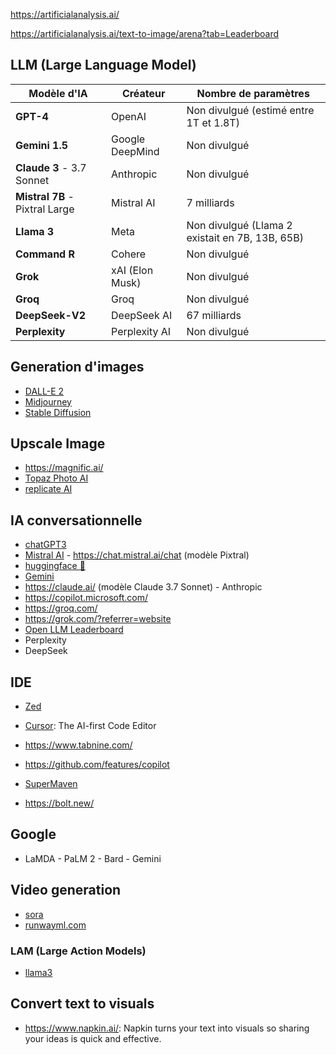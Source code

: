 https://artificialanalysis.ai/

https://artificialanalysis.ai/text-to-image/arena?tab=Leaderboard

##  LLM (Large Language Model)

| **Modèle d'IA**  | **Créateur**       | **Nombre de paramètres** |
|------------------|-------------------|--------------------------|
| **GPT-4**       | OpenAI             | Non divulgué (estimé entre 1T et 1.8T) |
| **Gemini 1.5**  | Google DeepMind    | Non divulgué |
| **Claude 3** - 3.7 Sonnet    | Anthropic          | Non divulgué |
| **Mistral 7B** - Pixtral Large | Mistral AI         | 7 milliards |
| **Llama 3**     | Meta               | Non divulgué (Llama 2 existait en 7B, 13B, 65B) |
| **Command R**   | Cohere             | Non divulgué |
| **Grok**        | xAI (Elon Musk)    | Non divulgué |
| **Groq**        | Groq    | Non divulgué |
| **DeepSeek-V2** | DeepSeek AI        | 67 milliards |
| **Perplexity**  | Perplexity AI      | Non divulgué |

## Generation d'images

- [DALL-E 2](https://labs.openai.com/)
- [Midjourney](https://www.midjourney.com/home/?callbackUrl=%2Fapp%2F)
- [Stable Diffusion](https://stablediffusionweb.com/#demo)

## Upscale Image

- https://magnific.ai/
- [Topaz Photo AI](https://www.topazlabs.com/)
- [replicate AI](https://replicate.com/)

## IA conversationnelle

- [chatGPT3](https://chat.openai.com/chat)
- [Mistral AI](https://mistral.ai/fr/) - https://chat.mistral.ai/chat (modèle Pixtral)
- [huggingface 🤗](https://huggingface.co/chat/)
- [Gemini](https://gemini.google.com/app)
- https://claude.ai/ (modèle Claude 3.7 Sonnet) - Anthropic
- https://copilot.microsoft.com/
- https://groq.com/
- https://grok.com/?referrer=website
- [Open LLM Leaderboard](https://huggingface.co/spaces/HuggingFaceH4/open_llm_leaderboard)
- Perplexity
- DeepSeek

## IDE

- [Zed](https://zed.dev/)
- [Cursor](https://cursor.sh/): The AI-first Code Editor

- https://www.tabnine.com/
- https://github.com/features/copilot
- [SuperMaven](https://supermaven.com/)
- https://bolt.new/

## Google

- LaMDA - PaLM 2 - Bard - Gemini

## Video generation

- [sora](https://openai.com/sora)
- [runwayml.com](https://runwayml.com/)

### LAM (Large Action Models)

- [llama3](https://github.com/meta-llama/llama3)

## Convert text to visuals

- https://www.napkin.ai/: Napkin turns your text into visuals so sharing your ideas is quick and effective.

